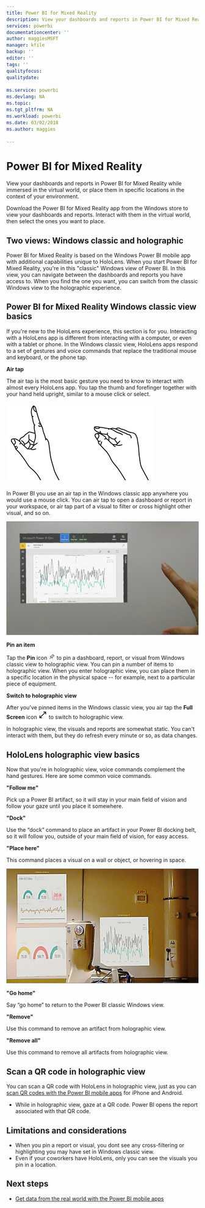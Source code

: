 ```yaml
---
title: Power BI for Mixed Reality
description: View your dashboards and reports in Power BI for Mixed Reality, either immersed in the virtual world or in the context of your environment.
services: powerbi
documentationcenter: ''
author: maggiesMSFT
manager: kfile
backup: ''
editor: ''
tags: ''
qualityfocus: 
qualitydate: 

ms.service: powerbi
ms.devlang: NA
ms.topic: 
ms.tgt_pltfrm: NA
ms.workload: powerbi
ms.date: 03/02/2018
ms.author: maggies

---
```

# Power BI for Mixed Reality
View your dashboards and reports in Power BI for Mixed Reality while immersed in the virtual world, or place them in specific locations in the context of your environment. 

Download the Power BI for Mixed Reality app from the Windows store to view your dashboards and reports. Interact with them in the virtual world, then select the ones you want to place. 

## Two views: Windows classic and holographic

Power BI for Mixed Reality is based on the Windows Power BI mobile app with additional capabilities unique to HoloLens. When you start Power BI for Mixed Reality, you're in this "classic" Windows view of Power BI. In this view, you can navigate between the dashboards and reports you have access to. When you find the one you want, you can switch from the classic Windows view to the holographic experience. 


## Power BI for Mixed Reality Windows classic view basics

If you're new to the HoloLens experience, this section is for you. Interacting with a HoloLens app is different from interacting with a computer, or even with a tablet or phone. In the Windows classic view, HoloLens apps respond to a set of gestures and voice commands that replace the traditional mouse and keyboard, or the phone tap. 

**Air tap**

The air tap is the most basic gesture you need to know to interact with almost every HoloLens app. You tap the thumb and forefinger together with your hand held upright, similar to a mouse click or select.  

![HoloLens air tap gesture](media/mobile-hololens-app/power-bi-hololens-airtap.png)

In Power BI you use an air tap in the Windows classic app anywhere you would use a mouse click. You can air tap to open a dashboard or report in your workspace, or air tap part of a visual to filter or cross highlight other visual, and so on.

![Hand airtapping in Power BI](media/mobile-hololens-app/power-bi-hololens-airtap-hand.png) 

**Pin an item** 

Tap the **Pin** icon ![Pin icon](media/mobile-hololens-app/power-bi-hololens-pin.png) to pin a dashboard, report, or visual from Windows classic view to holographic view. You can pin a number of items to holographic view. When you enter holographic view, you can place them in a specific location in the physical space -- for example, next to a particular piece of equipment.

**Switch to holographic view**

After you've pinned items in the Windows classic view, you air tap the **Full Screen** icon ![Full screen icon](media/mobile-hololens-app/power-bi-hololens-fullscreen.png) to switch to holographic view. 

In holographic view, the visuals and reports are somewhat static. You can't interact with them, but they do refresh every minute or so, as data changes. 


## HoloLens holographic view basics

Now that you're in holographic view, voice commands complement the hand gestures. Here are some common voice commands.

**"Follow me"** 

Pick up a Power BI artifact, so it will stay in your main field of vision and follow your gaze until you place it somewhere.

**"Dock"** 

Use the “dock” command to place an artifact in your Power BI docking belt, so it will follow you, outside of your main field of vision, for easy access.

**"Place here"**

This command places a visual on a wall or object, or hovering in space.

![Placing a visual in space](media/mobile-hololens-app/power-bi-hololens-place-visuals.png)

**"Go home"**

Say “go home” to return to the Power BI classic Windows view. 

**"Remove"**

Use this command to remove an artifact from holographic view.

**"Remove all"** 

Use this command to remove all artifacts from holographic view.

## Scan a QR code in holographic view

You can scan a QR code with HoloLens in holographic view, just as you can [scan QR codes with the Power BI mobile apps](mobile-apps-qr-code.md) for iPhone and Android.

- While in holographic view, gaze at a QR code. Power BI opens the report associated with that QR code.

## Limitations and considerations

- When you pin a report or visual, you dont see any cross-filtering or highlighting you may have set in Windows classic view.
- Even if your coworkers have HoloLens, only you can see the visuals you pin in a location.

## Next steps

- [Get data from the real world with the Power BI mobile apps](mobile-apps-data-in-real-world-context.md)

 



